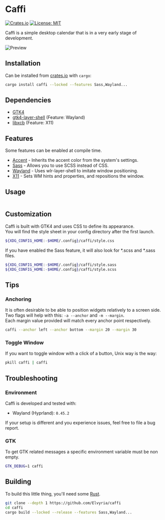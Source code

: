 # Caffi
[![Crates.io](https://img.shields.io/crates/v/caffi?logo=rust)](https://crates.io/crates/caffi)
[![License: MIT](https://img.shields.io/badge/License-MIT-yellow)](https://opensource.org/licenses/MIT)

Caffi is a simple desktop calendar that is in a very early stage of development.

![Preview](https://github.com/user-attachments/assets/ede121d5-67c0-4019-beda-5c25c96d64b8)


## Installation
Can be installed from [crates.io](https://crates.io/) with `cargo`:

```sh
cargo install caffi --locked --features Sass,Wayland...
```

## Dependencies
* [GTK4](https://www.gtk.org/)
* [gtk4-layer-shell](https://github.com/wmww/gtk4-layer-shell) (Feature: Wayland)
* [libxcb](https://xcb.freedesktop.org/) (Feature: X11)

## Features
Some features can be enabled at compile time.
* [Accent](https://flatpak.github.io/xdg-desktop-portal/docs/doc-org.freedesktop.portal.Settings.html) - Inherits the accent color from the system's settings.
* [Sass](https://sass-lang.com/) - Allows you to use SCSS instead of CSS.
* [Wayland](https://wayland.freedesktop.org/) - Uses wlr-layer-shell to imitate window positioning.
* [X11](https://www.x.org/) - Sets WM hints and properties, and repositions the window.

## Usage
```

```

## Customization
Caffi is built with GTK4 and uses CSS to define its appearance.  
You will find the style sheet in your config directory after the first launch.
```sh
${XDG_CONFIG_HOME:-$HOME/.config}/caffi/style.css
```
If you have enabled the Sass feature, it will also look for *.scss and *.sass files.
```sh
${XDG_CONFIG_HOME:-$HOME/.config}/caffi/style.sass
${XDG_CONFIG_HOME:-$HOME/.config}/caffi/style.scss
```

## Tips
### Anchoring
It is often desirable to be able to position widgets relatively to a screen side.  
Two flags will help with this: `-a --anchor` and `-m --margin`.  
Each margin value provided will match every anchor point respectively.  
```sh
caffi --anchor left --anchor bottom --margin 20 --margin 30
```

### Toggle Window
If you want to toggle window with a click of a button, Unix way is the way:
```sh
pkill caffi | caffi
```

## Troubleshooting

### Environment
Caffi is developed and tested with:
* Wayland (Hyprland): `0.45.2`

If your setup is different and you experience issues, feel free to file a bug report.

### GTK
To get GTK related messages a specific environment variable must be non empty.
```sh
GTK_DEBUG=1 caffi
```

## Building
To build this little thing, you'll need some [Rust](https://www.rust-lang.org/).

```sh
git clone --depth 1 https://github.com/Elvyria/caffi
cd caffi
cargo build --locked --release --features Sass,Wayland...
```
